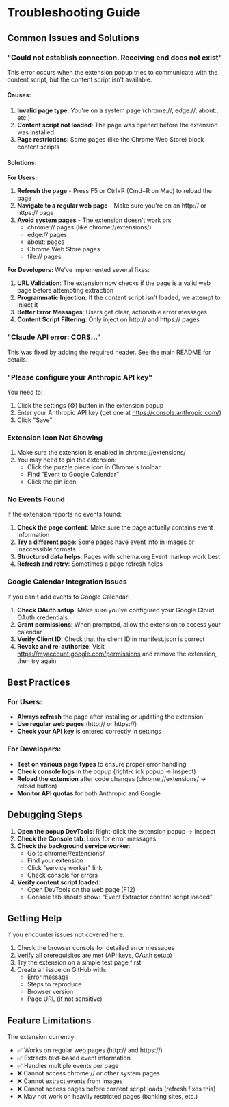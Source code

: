 # Troubleshooting Guide

## Common Issues and Solutions

### "Could not establish connection. Receiving end does not exist"

This error occurs when the extension popup tries to communicate with the content script, but the content script isn't available.

#### Causes:
1. **Invalid page type**: You're on a system page (chrome://, edge://, about:, etc.)
2. **Content script not loaded**: The page was opened before the extension was installed
3. **Page restrictions**: Some pages (like the Chrome Web Store) block content scripts

#### Solutions:

**For Users:**
1. **Refresh the page** - Press F5 or Ctrl+R (Cmd+R on Mac) to reload the page
2. **Navigate to a regular web page** - Make sure you're on an http:// or https:// page
3. **Avoid system pages** - The extension doesn't work on:
   - chrome:// pages (like chrome://extensions/)
   - edge:// pages
   - about: pages
   - Chrome Web Store pages
   - file:// pages

**For Developers:**
We've implemented several fixes:

1. **URL Validation**: The extension now checks if the page is a valid web page before attempting extraction
2. **Programmatic Injection**: If the content script isn't loaded, we attempt to inject it
3. **Better Error Messages**: Users get clear, actionable error messages
4. **Content Script Filtering**: Only inject on http:// and https:// pages

### "Claude API error: CORS..."

This was fixed by adding the required header. See the main README for details.

### "Please configure your Anthropic API key"

You need to:
1. Click the settings (⚙️) button in the extension popup
2. Enter your Anthropic API key (get one at https://console.anthropic.com/)
3. Click "Save"

### Extension Icon Not Showing

1. Make sure the extension is enabled in chrome://extensions/
2. You may need to pin the extension:
   - Click the puzzle piece icon in Chrome's toolbar
   - Find "Event to Google Calendar"
   - Click the pin icon

### No Events Found

If the extension reports no events found:

1. **Check the page content**: Make sure the page actually contains event information
2. **Try a different page**: Some pages have event info in images or inaccessible formats
3. **Structured data helps**: Pages with schema.org Event markup work best
4. **Refresh and retry**: Sometimes a page refresh helps

### Google Calendar Integration Issues

If you can't add events to Google Calendar:

1. **Check OAuth setup**: Make sure you've configured your Google Cloud OAuth credentials
2. **Grant permissions**: When prompted, allow the extension to access your calendar
3. **Verify Client ID**: Check that the client ID in manifest.json is correct
4. **Revoke and re-authorize**: Visit https://myaccount.google.com/permissions and remove the extension, then try again

## Best Practices

### For Users:
- **Always refresh** the page after installing or updating the extension
- **Use regular web pages** (http:// or https://)
- **Check your API key** is entered correctly in settings

### For Developers:
- **Test on various page types** to ensure proper error handling
- **Check console logs** in the popup (right-click popup → Inspect)
- **Reload the extension** after code changes (chrome://extensions/ → reload button)
- **Monitor API quotas** for both Anthropic and Google

## Debugging Steps

1. **Open the popup DevTools**: Right-click the extension popup → Inspect
2. **Check the Console tab**: Look for error messages
3. **Check the background service worker**:
   - Go to chrome://extensions/
   - Find your extension
   - Click "service worker" link
   - Check console for errors
4. **Verify content script loaded**:
   - Open DevTools on the web page (F12)
   - Console tab should show: "Event Extractor content script loaded"

## Getting Help

If you encounter issues not covered here:

1. Check the browser console for detailed error messages
2. Verify all prerequisites are met (API keys, OAuth setup)
3. Try the extension on a simple test page first
4. Create an issue on GitHub with:
   - Error message
   - Steps to reproduce
   - Browser version
   - Page URL (if not sensitive)

## Feature Limitations

The extension currently:
- ✅ Works on regular web pages (http:// and https://)
- ✅ Extracts text-based event information
- ✅ Handles multiple events per page
- ❌ Cannot access chrome:// or other system pages
- ❌ Cannot extract events from images
- ❌ Cannot access pages before content script loads (refresh fixes this)
- ❌ May not work on heavily restricted pages (banking sites, etc.)
